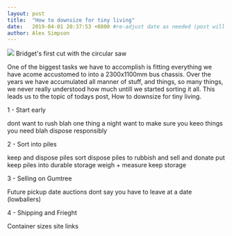```yaml
---
layout: post
title:  "How to downsize for tiny living"
date:   2019-04-01 20:37:53 +0800 #re-adjust date as needed (post will not be shown untill that date)
author: Alex Simpson
---
```

<img src="{{site.url}}/images/Bridgets 1st woodworking project/circular_saw.jpg" /> 
<a class="image-captions">Bridget's first cut with the circular saw</a>
<br>

One of the biggest tasks we have to accomplish is fitting everything we have acome accustomed to into a 2300x1100mm bus chassis. Over the years we have accumulated all manner of stuff, and things, so many things, we never really understood how much untill we started sorting it all. This leads us to the topic of todays post, How to downsize for tiny living.

1 - Start early 

dont want to rush blah
one thing a night
want to make sure you keeo things you need blah
dispose responsibly 

2 - Sort into piles

keep and dispose piles
sort dispose piles to rubbish and sell and donate
put keep piles into durable storage
weigh + measure keep storage


3 - Selling on Gumtree

Future pickup date auctions
dont say you have to leave at a date (lowballers)

4 - Shipping and Frieght

Container sizes
site links

